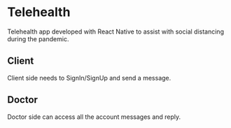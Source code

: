 # Telehealth
Telehealth app developed with React Native to assist with social distancing during the pandemic.

## Client
Client side needs to SignIn/SignUp and send a message.

## Doctor
Doctor side can access all the account messages and reply.
